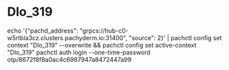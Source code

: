 # Dlo_319
echo '{"pachd_address": "grpcs://hub-c0-w5rtbla3cz.clusters.pachyderm.io:31400", "source": 2}' | pachctl config set context "Dlo_319" --overwrite && pachctl config set active-context "Dlo_319"
pachctl auth login --one-time-password
otp/8672f8f8a0ac4c6987947a8472447a99
